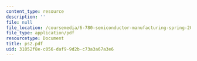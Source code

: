 ```yaml
---
content_type: resource
description: ''
file: null
file_location: /coursemedia/6-780-semiconductor-manufacturing-spring-2003/31052f8ec056daf99d2bc73a3a67a3e6_ps2.pdf
file_type: application/pdf
resourcetype: Document
title: ps2.pdf
uid: 31052f8e-c056-daf9-9d2b-c73a3a67a3e6
---
```

